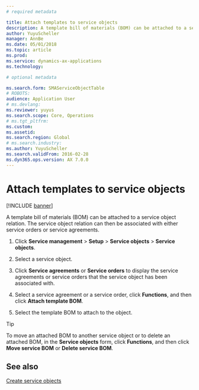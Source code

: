 ```yaml
---
# required metadata

title: Attach templates to service objects   
description: A template bill of materials (BOM) can be attached to a service object relation. 
author: YuyuScheller
manager: AnnBe
ms.date: 05/01/2018
ms.topic: article
ms.prod: 
ms.service: dynamics-ax-applications
ms.technology: 

# optional metadata

ms.search.form: SMAServiceObjectTable
# ROBOTS: 
audience: Application User
# ms.devlang: 
ms.reviewer: yuyus
ms.search.scope: Core, Operations
# ms.tgt_pltfrm: 
ms.custom: 
ms.assetid: 
ms.search.region: Global
# ms.search.industry: 
ms.author: YuyuScheller
ms.search.validFrom: 2016-02-28
ms.dyn365.ops.version: AX 7.0.0
---
```


# Attach templates to service objects    

[!INCLUDE [banner](../includes/banner.md)]


A template bill of materials (BOM) can be attached to a service object relation. The service object relation can then be associated with either service orders or service agreements.

1.  Click **Service management** \> **Setup** \> **Service objects** \> **Service objects**.

2.  Select a service object.

3.  Click **Service agreements** or **Service orders** to display the service agreements or service orders that the service object has been associated with.

4.  Select a service agreement or a service order, click **Functions**, and then click **Attach template BOM**.

5.  Select the template BOM to attach to the object.


> [!TIP]
> <P>To move an attached BOM to another service object or to delete an attached BOM, in the <STRONG>Service objects</STRONG> form, click <STRONG>Functions</STRONG>, and then click <STRONG>Move service BOM</STRONG> or <STRONG>Delete service BOM</STRONG>.</P>



## See also

[Create service objects](create-service-objects.md)

  



